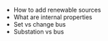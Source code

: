 * How to add renewable sources
* What are internal properties
* Set vs change bus
* Substation vs bus





